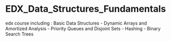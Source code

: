 # EDX_Data_Structures_Fundamentals
edx course including : Basic Data Structures - Dynamic Arrays and Amortized Analysis - Priority Queues and Disjoint Sets - Hashing - Binary Search Trees
